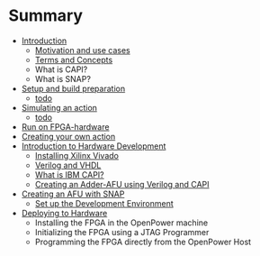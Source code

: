 # Summary

* [Introduction](README.md)
  * [Motivation and use cases](motivation-and-use-cases.md)
  * [Terms and Concepts](terms-and-concepts.md)
  * What is CAPI?
  * What is SNAP?
* [Setup and build preparation](setup-and-build-preparation.md)
  * [todo](setup-and-build-preparation/test.md)
* [Simulating an action](simulating-an-action.md)
  * [todo](simulating-an-action/test.md)
* [Run on FPGA-hardware](run-on-real-fpga-hardware.md)
* [Creating your own action](creating-your-own-action.md)
* [Introduction to Hardware Development](chapter1.md)
  * [Installing Xilinx Vivado](chapter1/installing-xilinx-vivado.md)
  * [Verilog and VHDL](chapter1/verilog-and-vhdl.md)
  * [What is IBM CAPI?](chapter1/what-is-ibm-capi.md)
  * [Creating an Adder-AFU using Verilog and CAPI](chapter1/creating-an-adder-afu-using-verilog-and-capi.md)
* [Creating an AFU with SNAP](installing-xilinx-vivado.md)
  * [Set up the Development Environment](installing-xilinx-vivado/set-up-the-development-environment.md)
* [Deploying to Hardware](deploying-to-hardware.md)
  * Installing the FPGA in the OpenPower machine
  * Initializing the FPGA using a JTAG Programmer
  * Programming the FPGA directly from the OpenPower Host

